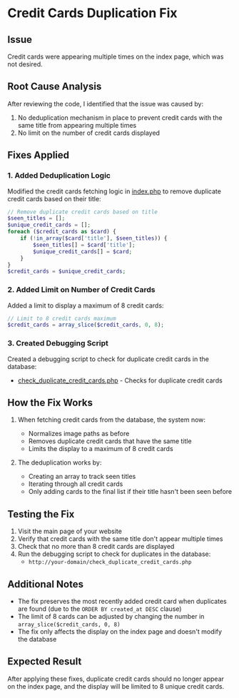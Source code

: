 # Credit Cards Duplication Fix

## Issue
Credit cards were appearing multiple times on the index page, which was not desired.

## Root Cause Analysis
After reviewing the code, I identified that the issue was caused by:
1. No deduplication mechanism in place to prevent credit cards with the same title from appearing multiple times
2. No limit on the number of credit cards displayed

## Fixes Applied

### 1. Added Deduplication Logic
Modified the credit cards fetching logic in [index.php](file:///c%3A/xampp/htdocs/kmt/index.php) to remove duplicate credit cards based on their title:

```php
// Remove duplicate credit cards based on title
$seen_titles = [];
$unique_credit_cards = [];
foreach ($credit_cards as $card) {
    if (!in_array($card['title'], $seen_titles)) {
        $seen_titles[] = $card['title'];
        $unique_credit_cards[] = $card;
    }
}
$credit_cards = $unique_credit_cards;
```

### 2. Added Limit on Number of Credit Cards
Added a limit to display a maximum of 8 credit cards:

```php
// Limit to 8 credit cards maximum
$credit_cards = array_slice($credit_cards, 0, 8);
```

### 3. Created Debugging Script
Created a debugging script to check for duplicate credit cards in the database:
- [check_duplicate_credit_cards.php](file:///c%3A/xampp/htdocs/kmt/check_duplicate_credit_cards.php) - Checks for duplicate credit cards

## How the Fix Works

1. When fetching credit cards from the database, the system now:
   - Normalizes image paths as before
   - Removes duplicate credit cards that have the same title
   - Limits the display to a maximum of 8 credit cards

2. The deduplication works by:
   - Creating an array to track seen titles
   - Iterating through all credit cards
   - Only adding cards to the final list if their title hasn't been seen before

## Testing the Fix

1. Visit the main page of your website
2. Verify that credit cards with the same title don't appear multiple times
3. Check that no more than 8 credit cards are displayed
4. Run the debugging script to check for duplicates in the database:
   - `http://your-domain/check_duplicate_credit_cards.php`

## Additional Notes

- The fix preserves the most recently added credit card when duplicates are found (due to the `ORDER BY created_at DESC` clause)
- The limit of 8 cards can be adjusted by changing the number in `array_slice($credit_cards, 0, 8)`
- The fix only affects the display on the index page and doesn't modify the database

## Expected Result
After applying these fixes, duplicate credit cards should no longer appear on the index page, and the display will be limited to 8 unique credit cards.